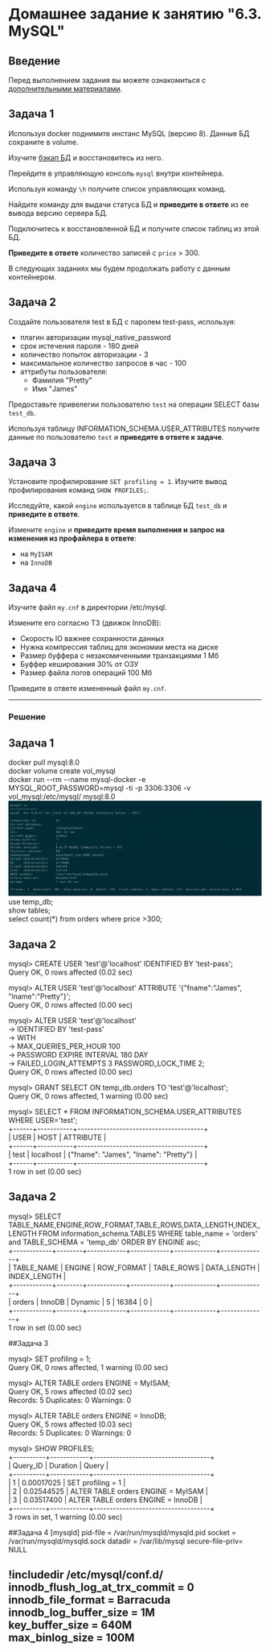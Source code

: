 # Домашнее задание к занятию "6.3. MySQL"

## Введение

Перед выполнением задания вы можете ознакомиться с
[дополнительными материалами](https://github.com/netology-code/virt-homeworks/tree/master/additional/README.md).

## Задача 1

Используя docker поднимите инстанс MySQL (версию 8). Данные БД сохраните в volume.

Изучите [бэкап БД](https://github.com/netology-code/virt-homeworks/tree/master/06-db-03-mysql/test_data) и
восстановитесь из него.

Перейдите в управляющую консоль `mysql` внутри контейнера.

Используя команду `\h` получите список управляющих команд.

Найдите команду для выдачи статуса БД и **приведите в ответе** из ее вывода версию сервера БД.

Подключитесь к восстановленной БД и получите список таблиц из этой БД.

**Приведите в ответе** количество записей с `price` > 300.

В следующих заданиях мы будем продолжать работу с данным контейнером.

## Задача 2

Создайте пользователя test в БД c паролем test-pass, используя:
- плагин авторизации mysql_native_password
- срок истечения пароля - 180 дней
- количество попыток авторизации - 3
- максимальное количество запросов в час - 100
- аттрибуты пользователя:
    - Фамилия "Pretty"
    - Имя "James"

Предоставьте привелегии пользователю `test` на операции SELECT базы `test_db`.

Используя таблицу INFORMATION_SCHEMA.USER_ATTRIBUTES получите данные по пользователю `test` и
**приведите в ответе к задаче**.

## Задача 3

Установите профилирование `SET profiling = 1`.
Изучите вывод профилирования команд `SHOW PROFILES;`.

Исследуйте, какой `engine` используется в таблице БД `test_db` и **приведите в ответе**.

Измените `engine` и **приведите время выполнения и запрос на изменения из профайлера в ответе**:
- на `MyISAM`
- на `InnoDB`

## Задача 4

Изучите файл `my.cnf` в директории /etc/mysql.

Измените его согласно ТЗ (движок InnoDB):
- Скорость IO важнее сохранности данных
- Нужна компрессия таблиц для экономии места на диске
- Размер буффера с незакомиченными транзакциями 1 Мб
- Буффер кеширования 30% от ОЗУ
- Размер файла логов операций 100 Мб

Приведите в ответе измененный файл `my.cnf`.

---

### Решение
## Задача 1

docker pull mysql:8.0  
docker volume create vol_mysql  
docker run --rm --name mysql-docker -e MYSQL_ROOT_PASSWORD=mysql -ti -p 3306:3306 -v vol_mysql:/etc/mysql/ mysql:8.0  
![Obraz](1.png)  
use temp_db;  
show tables;  
select count(*) from orders where price >300;  
## Задача 2  
mysql> CREATE USER 'test'@'localhost' IDENTIFIED BY 'test-pass';  
Query OK, 0 rows affected (0.02 sec)  

mysql> ALTER USER 'test'@'localhost' ATTRIBUTE '{"fname":"James", "lname":"Pretty"}';  
Query OK, 0 rows affected (0.00 sec)  

mysql> ALTER USER 'test'@'localhost'  
    -> IDENTIFIED BY 'test-pass'  
    -> WITH  
    -> MAX_QUERIES_PER_HOUR 100  
    -> PASSWORD EXPIRE INTERVAL 180 DAY  
    -> FAILED_LOGIN_ATTEMPTS 3 PASSWORD_LOCK_TIME 2;  
Query OK, 0 rows affected (0.00 sec)  

mysql> GRANT SELECT ON temp_db.orders TO 'test'@'localhost';  
Query OK, 0 rows affected, 1 warning (0.00 sec)  

mysql> SELECT * FROM INFORMATION_SCHEMA.USER_ATTRIBUTES WHERE USER='test';  
+------+-----------+---------------------------------------+  
| USER | HOST      | ATTRIBUTE                             |  
+------+-----------+---------------------------------------+  
| test | localhost | {"fname": "James", "lname": "Pretty"} |  
+------+-----------+---------------------------------------+  
1 row in set (0.00 sec)  

## Задача 2  

mysql> SELECT TABLE_NAME,ENGINE,ROW_FORMAT,TABLE_ROWS,DATA_LENGTH,INDEX_LENGTH FROM information_schema.TABLES   WHERE table_name = 'orders'  
and  TABLE_SCHEMA = 'temp_db' ORDER BY ENGINE asc;  
+------------+--------+------------+------------+-------------+--------------+  
| TABLE_NAME | ENGINE | ROW_FORMAT | TABLE_ROWS | DATA_LENGTH | INDEX_LENGTH |  
+------------+--------+------------+------------+-------------+--------------+  
| orders     | InnoDB | Dynamic    |          5 |       16384 |            0 |  
+------------+--------+------------+------------+-------------+--------------+  
1 row in set (0.00 sec)  

##Задача 3

mysql> SET profiling = 1;  
Query OK, 0 rows affected, 1 warning (0.00 sec)  

mysql> ALTER TABLE orders ENGINE = MyISAM;  
Query OK, 5 rows affected (0.02 sec)  
Records: 5  Duplicates: 0  Warnings: 0  

mysql> ALTER TABLE orders ENGINE = InnoDB;  
Query OK, 5 rows affected (0.03 sec)  
Records: 5  Duplicates: 0  Warnings: 0  

mysql> SHOW PROFILES;  
+----------+------------+------------------------------------+  
| Query_ID | Duration   | Query                              |  
+----------+------------+------------------------------------+  
|        1 | 0.00017025 | SET profiling = 1                  |  
|        2 | 0.02544525 | ALTER TABLE orders ENGINE = MyISAM |  
|        3 | 0.03517400 | ALTER TABLE orders ENGINE = InnoDB |  
+----------+------------+------------------------------------+  
3 rows in set, 1 warning (0.00 sec)  

##Задача 4
[mysqld]
pid-file        = /var/run/mysqld/mysqld.pid
socket          = /var/run/mysqld/mysqld.sock
datadir         = /var/lib/mysql
secure-file-priv= NULL


!includedir /etc/mysql/conf.d/  
innodb_flush_log_at_trx_commit = 0  
innodb_file_format = Barracuda  
innodb_log_buffer_size = 1M  
key_buffer_size = 640M  
max_binlog_size = 100M  
---
